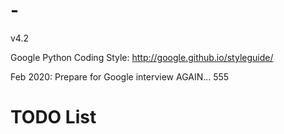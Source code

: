 # -
v4.2




Google Python Coding Style: http://google.github.io/styleguide/


Feb 2020: Prepare for Google interview AGAIN... 555



# TODO List
